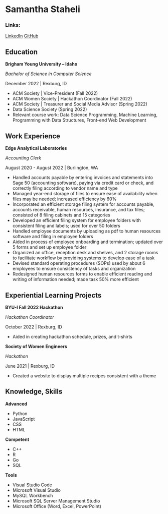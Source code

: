 # Samantha Staheli

### Links:
[LinkedIn](inkedin.com/in/samantha-staheli)
[GitHub](github.com/samanthastaheli)

## Education

**Brigham Young University – Idaho**                                        

*Bachelor of Science in Computer Science*                                       

December 2022 | Rexburg, ID

* ACM Society | Vice-President (Fall 2022)
* ACM Women Society | Hackathon Coordinator (Fall 2022)
* ACM Society | Treasurer and Social Media Advisor (Spring 2022)
* Data Science Society (Spring 2022)
* Relevant course work: Data Science Programming, Machine Learning, Programming with Data Structures, Front-end Web Development

## Work Experience

**Edge Analytical Laboratories**

*Accounting Clerk*

August 2020 - August 2022 | Burlington, WA

* Handled accounts payable by entering invoices and statements into Sage 50 (accounting software), paying via credit card or check, and correctly filing according to vendor name and type
* Managed year-end storage of files to ensure ease of availability when files may be needed; increased efficiency by 60%
* Incorporated an efficient storage filing system for accounts payable, accounts receivable, human resources, insurance, and tax files; consisted of 8 filing cabinets and 15 categories
* Developed an efficient filing system for employee folders with consistent filing and labels; used for over 50 folders
* Handled employee documents by uploading as pdf to human resources software and filing in employee folders
* Aided in process of employee onboarding and termination; updated over 5 forms and set up employee folder
* Organized an office, reception desk and shelves, and 2 storage rooms to facilitate workflow by providing systems to develop ease of a task
* Devised standard operating procedures (SOPs) used by about 6 employees to ensure consistency of tasks and organization
* Redesigned human resources forms to enable efficient reading and writing of information needed; made task 50% more efficient

## Experiential Learning Projects

**BYU-I Fall 2022 Hackathon**

*Hackathon Coordinator*

October 2022 | Rexburg, ID

* Aided in creating hackathon schedule, prizes, and t-shirts

**Society of Women Engineers**

*Hackathon*

June 2021 | Rexburg, ID

* Created a website to display multiple recipes consistent with a theme

## Knowledge, Skills
**Advanced**
* Python
* JavaScript
* CSS
* HTML

**Competent**
* C++
* R
* Go
* SQL

**Tools**
* Visual Studio Code
* Microsoft Visual Studio
* MySQL Workbench
* Microsoft SQL Server Management Studio
* Microsoft Office (Word, Excel, PowerPoint)


